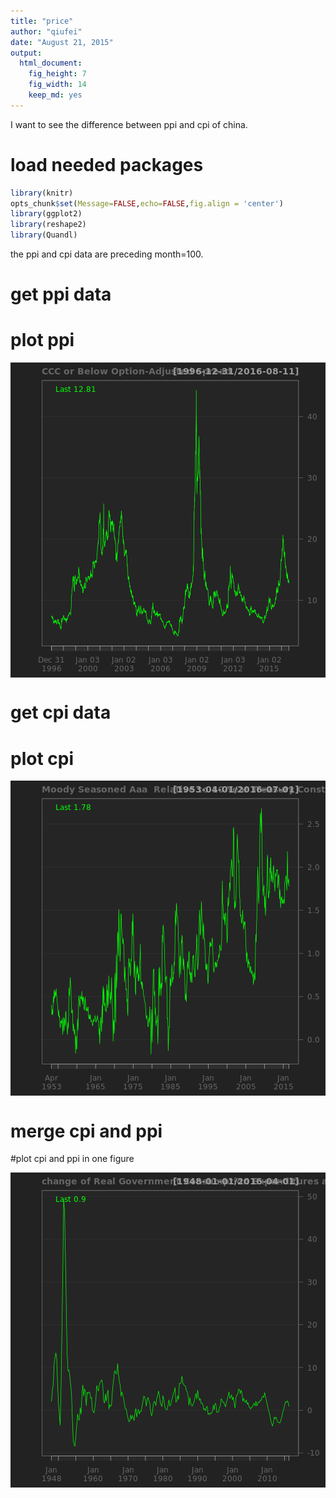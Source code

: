 ```yaml
---
title: "price"
author: "qiufei"
date: "August 21, 2015"
output: 
  html_document: 
    fig_height: 7
    fig_width: 14
    keep_md: yes
---
```


I want to see the difference between ppi and cpi of china.


# load needed packages


```r
library(knitr)
opts_chunk$set(Message=FALSE,echo=FALSE,fig.align = 'center')
library(ggplot2)
library(reshape2)
library(Quandl)
```

the ppi and cpi data are preceding month=100.

# get ppi data


# plot ppi

<img src="figure/unnamed-chunk-3-1.png" title="plot of chunk unnamed-chunk-3" alt="plot of chunk unnamed-chunk-3" style="display: block; margin: auto;" />

# get cpi data


# plot cpi
<img src="figure/unnamed-chunk-5-1.png" title="plot of chunk unnamed-chunk-5" alt="plot of chunk unnamed-chunk-5" style="display: block; margin: auto;" />

# merge cpi and ppi


#plot cpi and ppi in one figure

<img src="figure/unnamed-chunk-7-1.png" title="plot of chunk unnamed-chunk-7" alt="plot of chunk unnamed-chunk-7" style="display: block; margin: auto;" />


